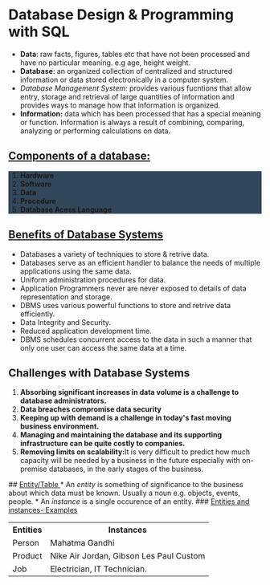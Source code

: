 # Database Design & Programming with SQL
* <b>Data</b>: raw facts, figures, tables etc that have not been processed and have no particular meaning. e.g age, height weight.
* <b>Database</b>: an organized collection of centralized and structured information or data stored electronically in a computer system.
* <em>Database Management System</em>: provides various fucntions that allow entry, storage and retrieval of large quantities of information and provides ways to manage how that information is organized.
* <b>Information:</b> data which has been processed that has a special meaning or function. Information is always a result of combining, comparing, analyzing or performing calculations on data.
## <u>Components of a database:</u>
<ol style = "background-color:#33475b">
<li><b>Hardware</b></li>
<li><b>Software</b></li>
<li><b>Data</b></li>
<li><b>Procedure</b></li>
<li><b>Database Acess Language</li></b>
</ol>

## <u>Benefits of Database Systems</u>
<ul>
<li>Databases a variety of techniques to store & retrive data.</li>
<li>Databases serve as an efficient handler to balance the needs of multiple applications using the same data. </li>
<li> Uniform administration procedures for data.</li>
<li>Application Programmers never are never exposed to details of data representation and storage.</li>
<li> DBMS uses various powerful functions to store and retrive data efficiently.</li>
<li>Data Integrity and Security.</li>
<li>Reduced application development time.</li>
<li> DBMS schedules concurrent access to the data in such a manner that only one user can access the same data at a time.</li>
</ul>

## Challenges with Database Systems
<ol>
<li><b>Absorbing significant increases in data volume is a challenge to database administrators.</b></li>
<li><b> Data breaches compromise data security</b></li>
<li><b>Keeping up with demand is a challenge in today's fast moving business environment.</b></li>
<li><b> Managing and maintaining the database and its supporting infrastructure can be quite costly to companies.</b></li>
<li><b>Removing limits on scalability:</b>It is very difficult to predict how much capacity will be needed by a business in the future especially with on-premise databases, in the early stages of the business.</li>
</ol>
## <u> Entity/Table </u>
* An <em>entity</em> is something of significance to the business about which data must be known. Usually a noun e.g. objects, events, people. 
* An <em>instance</em> is a single occurence of an entity.
### <u>Entities and instances- Examples </u>
<table>
<tr>
<th><b>Entities</b></th>
<th><b>Instances</b></th>
</tr>
<tr>
<td>Person</td>
<td>Mahatma Gandhi</td>
</tr>
<tr>
<td>Product</td>
<td>Nike Air Jordan, Gibson Les Paul Custom</td>
</tr>
<tr>
<td>Job</td>
<td>Electrician, IT Technician.</td>
</tr>
</table>
